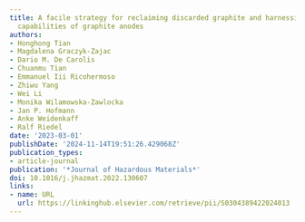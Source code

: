 ```yaml
---
title: A facile strategy for reclaiming discarded graphite and harnessing the rate
  capabilities of graphite anodes
authors:
- Honghong Tian
- Magdalena Graczyk-Zajac
- Dario M. De Carolis
- Chuanmu Tian
- Emmanuel Iii Ricohermoso
- Zhiwu Yang
- Wei Li
- Monika Wilamowska-Zawlocka
- Jan P. Hofmann
- Anke Weidenkaff
- Ralf Riedel
date: '2023-03-01'
publishDate: '2024-11-14T19:51:26.429068Z'
publication_types:
- article-journal
publication: '*Journal of Hazardous Materials*'
doi: 10.1016/j.jhazmat.2022.130607
links:
- name: URL
  url: https://linkinghub.elsevier.com/retrieve/pii/S0304389422024013
---
```

